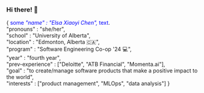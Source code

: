 ### Hi there! 👋

{
  <span style="color:blue">some *"name" : "Elsa Xiaoyi Chen",* text</span>. <br>
  "pronouns" : "she/her", <br>
  "school" : "University of Alberta", <br>
  "location" : "Edmonton, Alberta 🇨🇦", <br> 
  "program" : "Software Engineering Co-op '24	💻", <br>
  "year" : "fourth year",<br>
  "prev-experience" : ["Deloitte", "ATB Financial", "Momenta.ai"], <br>
  "goal" : "to create/manage software products that make a positive impact to the world", <br>
  "interests" : ["product management", "MLOps", "data analysis"]
}
